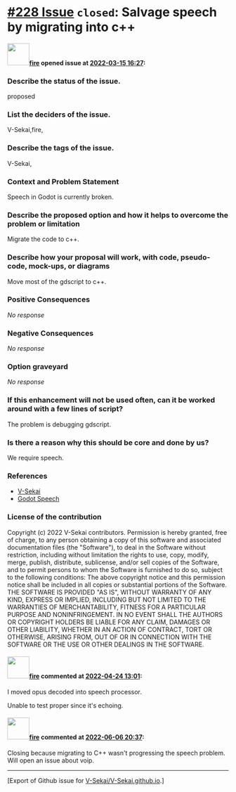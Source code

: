 # [\#228 Issue](https://github.com/V-Sekai/V-Sekai.github.io/issues/228) `closed`: Salvage speech by migrating into c++

#### <img src="https://avatars.githubusercontent.com/u/32321?u=c2e06a3d2b49a467aa907e54aa259516440267cc&v=4" width="50">[fire](https://github.com/fire) opened issue at [2022-03-15 16:27](https://github.com/V-Sekai/V-Sekai.github.io/issues/228):

### Describe the status of the issue.

proposed

### List the deciders of the issue.

V-Sekai,fire,

### Describe the tags of the issue.

V-Sekai,

### Context and Problem Statement

Speech in Godot is currently broken.

### Describe the proposed option and how it helps to overcome the problem or limitation

Migrate the code to c++.

### Describe how your proposal will work, with code, pseudo-code, mock-ups, or diagrams

Move most of the gdscript to c++.

### Positive Consequences

_No response_

### Negative Consequences

_No response_

### Option graveyard

_No response_

### If this enhancement will not be used often, can it be worked around with a few lines of script?

The problem is debugging gdscript.

### Is there a reason why this should be core and done by us?

We require speech.

### References

- [V-Sekai](https://v-sekai.org/)
- [Godot Speech](https://github.com/V-Sekai/godot-speech)


### License of the contribution

Copyright (c) 2022 V-Sekai contributors. Permission is hereby granted, free of charge, to any person obtaining a copy of this software and associated documentation files (the "Software"), to deal in the Software without restriction, including without limitation the rights to use, copy, modify, merge, publish, distribute, sublicense, and/or sell copies of the Software, and to permit persons to whom the Software is furnished to do so, subject to the following conditions: The above copyright notice and this permission notice shall be included in all copies or substantial portions of the Software. THE SOFTWARE IS PROVIDED "AS IS", WITHOUT WARRANTY OF ANY KIND, EXPRESS OR IMPLIED, INCLUDING BUT NOT LIMITED TO THE WARRANTIES OF MERCHANTABILITY, FITNESS FOR A PARTICULAR PURPOSE AND NONINFRINGEMENT. IN NO EVENT SHALL THE AUTHORS OR COPYRIGHT HOLDERS BE LIABLE FOR ANY CLAIM, DAMAGES OR OTHER LIABILITY, WHETHER IN AN ACTION OF CONTRACT, TORT OR OTHERWISE, ARISING FROM, OUT OF OR IN CONNECTION WITH THE SOFTWARE OR THE USE OR OTHER DEALINGS IN THE SOFTWARE.

#### <img src="https://avatars.githubusercontent.com/u/32321?u=c2e06a3d2b49a467aa907e54aa259516440267cc&v=4" width="50">[fire](https://github.com/fire) commented at [2022-04-24 13:01](https://github.com/V-Sekai/V-Sekai.github.io/issues/228#issuecomment-1107837343):

I moved opus decoded into speech processor.

Unable to test proper since it's echoing.

#### <img src="https://avatars.githubusercontent.com/u/32321?u=c2e06a3d2b49a467aa907e54aa259516440267cc&v=4" width="50">[fire](https://github.com/fire) commented at [2022-06-06 20:37](https://github.com/V-Sekai/V-Sekai.github.io/issues/228#issuecomment-1147899836):

Closing because migrating to C++ wasn't progressing the speech problem. Will open an issue about voip.


-------------------------------------------------------------------------------



[Export of Github issue for [V-Sekai/V-Sekai.github.io](https://github.com/V-Sekai/V-Sekai.github.io).]
